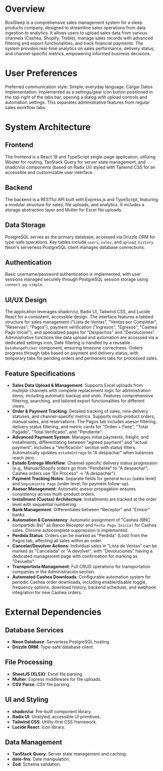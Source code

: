 # Overview

BoxiSleep is a comprehensive sales management system for a sleep products company, designed to streamline sales operations from data ingestion to analytics. It allows users to upload sales data from various channels (Cashea, Shopify, Treble), manage sales records with advanced filtering and export functionalities, and track financial payments. The system provides real-time analytics on sales performance, delivery status, and channel-specific metrics, empowering informed business decisions.

# User Preferences

Preferred communication style: Simple, everyday language.
Cargar Datos Implementation: Implemented as a settings/gear icon button positioned in the top-right of the tabs bar, opening a dialog with upload controls and automation settings. This separates administrative features from regular sales workflow tabs.

# System Architecture

## Frontend
The frontend is a React 18 and TypeScript single-page application, utilizing Wouter for routing, TanStack Query for server state management, and shadcn/ui components (based on Radix UI) styled with Tailwind CSS for an accessible and customizable user interface.

## Backend
The backend is a RESTful API built with Express.js and TypeScript, featuring a modular structure for sales, file uploads, and analytics. It includes a storage abstraction layer and Multer for Excel file uploads.

## Data Storage
PostgreSQL serves as the primary database, accessed via Drizzle ORM for type-safe operations. Key tables include `users`, `sales`, and `upload_history`. Neon's serverless PostgreSQL client manages database connections.

## Authentication
Basic username/password authentication is implemented, with user sessions managed securely through PostgreSQL session storage using `connect-pg-simple`.

## UI/UX Design
The application leverages shadcn/ui, Radix UI, Tailwind CSS, and Lucide React for a consistent, accessible design. The interface features a tabbed structure for sales management ("Lista de Ventas", "Ventas por Completar", "Reservas", "Pagos"), payment verification ("Ingresos", "Egresos", "Cashea Pago Inicial"), and specialized pages for "Despachos" and "Devoluciones". Administrative functions like data upload and automation are accessed via a dedicated settings icon. Date filtering is handled by a reusable `DateRangePicker` component, ensuring timezone correctness. Orders progress through tabs based on payment and delivery status, with temporary tabs for pending orders and permanent tabs for processed sales.

## Feature Specifications
- **Sales Data Upload & Management**: Supports Excel uploads from multiple channels with complete replacement logic for administration items, including automatic backup and undo. Features comprehensive filtering, searching, and tailored export functionalities for different views.
- **Order & Payment Tracking**: Detailed tracking of sales, nine delivery statuses, and channel-specific metrics. Supports multi-product orders, manual sales, and reservations. The Pagos tab includes asesor filtering, delivery status filtering, and metric cards for "Orden + Flete", "Total Pagado", "Total Verificado", and "Pendiente".
- **Advanced Payment System**: Manages initial payments, freight, and installments, differentiating between "agreed payment" and "actual payment". Includes a "Verificación" section with status filters. Automatically updates `estadoEntrega` to "A despachar" when balances reach zero.
- **Estado Entrega Workflow**: Channel-specific delivery status progression (e.g., Manual/Shopify orders go from "Pendiente" to "A despachar"; Cashea orders use "En Proceso" → "A despachar").
- **Payment Tracking Notes**: Separate fields for general `Notas` (sales level) and `Seguimiento Pago` (order level, for payment follow-up).
- **Asesor Management**: Automatic asesor propagation ensures consistency across multi-product orders.
- **Installment (Cuotas) Architecture**: Installments are tracked at the order level with sequential numbering.
- **Bank Management**: Differentiates between "Receptor" and "Emisor" banks.
- **Automation & Consistency**: Automatic assignment of "Cashea (BNC compartido Bs)" as Banco Receptor and `Fecha Pago Inicial` for Cashea sales. Chrome autocomplete suppression is implemented.
- **Perdida Status**: Orders can be marked as "Perdida" (Lost) from the Pagos tab, affecting all sales within an order.
- **Cancelar/Devolver Actions**: Individual sales in "Lista de Ventas" can be marked as "Cancelada" or "A devolver", with "Devoluciones" having a dedicated management page with confirmation for marking as "Devuelto".
- **Transportista Management**: Full CRUD operations for transportation companies in the Administración section.
- **Automated Cashea Downloads**: Configurable automation system for periodic Cashea order downloads, including enable/disable toggle, frequency options, download history, backend scheduler, and webhook integration for new Cashea orders.

# External Dependencies

## Database Services
- **Neon Database**: Serverless PostgreSQL hosting.
- **Drizzle ORM**: Type-safe database client.

## File Processing
- **SheetJS (XLSX)**: Excel file parsing.
- **Multer**: Express middleware for file uploads.
- **CSV Parse**: CSV file parsing.

## UI and Styling
- **shadcn/ui**: Pre-built component library.
- **Radix UI**: Unstyled, accessible UI primitives.
- **Tailwind CSS**: Utility-first CSS framework.
- **Lucide React**: Icon library.

## Data Management
- **TanStack Query**: Server state management and caching.
- **date-fns**: Date manipulation.
- **Zod**: Schema validation.